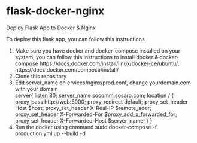 # flask-docker-nginx
Deploy Flask App to Docker &amp; Nginx

To deploy this flask app, you can follow this instructions
<ol>
  <li>Make sure you have docker and docker-compose installed on your system, you can follow this instructions to install docker & docker-compose https://docs.docker.com/install/linux/docker-ce/ubuntu/, https://docs.docker.com/compose/install/</li>
  <li>Clone this repository</li>
  <li>Edit server_name on ervices/nginx/prod.conf, change yourdomain.com with your domain</li>
server{
 listen 80;
 server_name socomm.sosaro.com;
 location / {
  proxy_pass http://web:5000;
  proxy_redirect default;
  proxy_set_header Host $host;
  proxy_set_header X-Real-IP $remote_addr;
  proxy_set_header X-Forwarded-For $proxy_add_x_forwarded_for;
  proxy_set_header X-Forwarded-Host $server_name;
 }
}




  <li>Run the docker using command sudo docker-compose -f production.yml up --build -d</li>
</ol>

